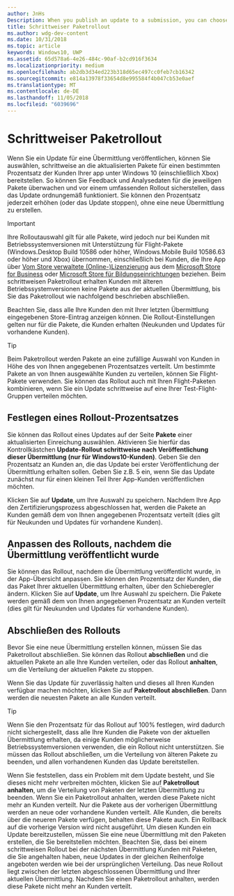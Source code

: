 ```yaml
---
author: JnHs
Description: When you publish an update to a submission, you can choose to gradually roll out the updated packages to a percentage of your app’s customers on Windows 10.
title: Schrittweiser Paketrollout
ms.author: wdg-dev-content
ms.date: 10/31/2018
ms.topic: article
keywords: Windows10, UWP
ms.assetid: 65d578a6-4e26-484c-90af-b2cd916f3634
ms.localizationpriority: medium
ms.openlocfilehash: ab2db3d34ed223b318d65ec497cc0feb7cb16342
ms.sourcegitcommit: e814a13978f33654d8e995584f4b047cb53e0aef
ms.translationtype: MT
ms.contentlocale: de-DE
ms.lasthandoff: 11/05/2018
ms.locfileid: "6039696"
---
```

# <a name="gradual-package-rollout"></a>Schrittweiser Paketrollout

Wenn Sie ein Update für eine Übermittlung veröffentlichen, können Sie auswählen, schrittweise an die aktualisierten Pakete für einen bestimmten Prozentsatz der Kunden Ihrer app unter Windows 10 (einschließlich Xbox) bereitstellen. So können Sie Feedback und Analysedaten für die jeweiligen Pakete überwachen und vor einem umfassenden Rollout sicherstellen, dass das Update ordnungemäß funktioniert. Sie können den Prozentsatz jederzeit erhöhen (oder das Update stoppen), ohne eine neue Übermittlung zu erstellen. 

> [!IMPORTANT]
> Ihre Rolloutauswahl gilt für alle Pakete, wird jedoch nur bei Kunden mit Betriebssystemversionen mit Unterstützung für Flight-Pakete (Windows.Desktop Build 10586 oder höher, Windows.Mobile Build 10586.63 oder höher und Xbox) übernommen, einschließlich bei Kunden, die Ihre App über [Vom Store verwaltete (Online-)Lizenzierung](organizational-licensing.md) aus dem [Microsoft Store for Business](https://businessstore.microsoft.com/store) oder [Microsoft Store für Bildungseinrichtungen](https://educationstore.microsoft.com/store) beziehen. Beim schrittweisen Paketrollout erhalten Kunden mit älteren Betriebssystemversionen keine Pakete aus der aktuellen Übermittlung, bis Sie das Paketrollout wie nachfolgend beschrieben abschließen.

Beachten Sie, dass alle Ihre Kunden den mit Ihrer letzten Übermittlung eingegebenen Store-Eintrag anzeigen können. Die Rollout-Einstellungen gelten nur für die Pakete, die Kunden erhalten (Neukunden und Updates für vorhandene Kunden).

> [!TIP]
> Beim Paketrollout werden Pakete an eine zufällige Auswahl von Kunden in Höhe des von Ihnen angegebenen Prozentsatzes verteilt. Um bestimmte Pakete an von Ihnen ausgewählte Kunden zu verteilen, können Sie Flight-Pakete verwenden. Sie können das Rollout auch mit Ihren Flight-Paketen kombinieren, wenn Sie ein Update schrittweise auf eine Ihrer Test-Flight-Gruppen verteilen möchten.


## <a name="setting-the-rollout-percentage"></a>Festlegen eines Rollout-Prozentsatzes

Sie können das Rollout eines Updates auf der Seite **Pakete** einer aktualisierten Einreichung auswählen. Aktivieren Sie hierfür das Kontrollkästchen **Update-Rollout schrittweise nach Veröffentlichung dieser Übermittlung (nur für Windows10-Kunden)**. Geben Sie den Prozentsatz an Kunden an, die das Update bei erster Veröffentlichung der Übermittlung erhalten sollen. Geben Sie z.B. 5 ein, wenn Sie das Update zunächst nur für einen kleinen Teil Ihrer App-Kunden veröffentlichen möchten.

Klicken Sie auf **Update**, um Ihre Auswahl zu speichern. Nachdem Ihre App den Zertifizierungsprozess abgeschlossen hat, werden die Pakete an Kunden gemäß dem von Ihnen angegebenen Prozentsatz verteilt (dies gilt für Neukunden und Updates für vorhandene Kunden).


## <a name="adjusting-the-rollout-after-the-submission-is-published"></a>Anpassen des Rollouts, nachdem die Übermittlung veröffentlicht wurde

Sie können das Rollout, nachdem die Übermittlung veröffentlicht wurde, in der App-Übersicht anpassen. Sie können den Prozentsatz der Kunden, die das Paket Ihrer aktuellen Übermittlung erhalten, über den Schieberegler ändern. Klicken Sie auf **Update**, um Ihre Auswahl zu speichern. Die Pakete werden gemäß dem von Ihnen angegebenen Prozentsatz an Kunden verteilt (dies gilt für Neukunden und Updates für vorhandene Kunden).


## <a name="completing-the-rollout"></a>Abschließen des Rollouts

Bevor Sie eine neue Übermittlung erstellen können, müssen Sie das Paketrollout abschließen. Sie können das Rollout **abschließen** und die aktuellen Pakete an alle Ihre Kunden verteilen, oder das Rollout **anhalten**, um die Verteilung der aktuellen Pakete zu stoppen.

Wenn Sie das Update für zuverlässig halten und dieses all Ihren Kunden verfügbar machen möchten, klicken Sie auf **Paketrollout abschließen**. Dann werden die neuesten Pakete an alle Kunden verteilt.

> [!TIP]
> Wenn Sie den Prozentsatz für das Rollout auf 100% festlegen, wird dadurch nicht sichergestellt, dass alle Ihre Kunden die Pakete von der aktuellen Übermittlung erhalten, da einige Kunden möglicherweise Betriebssystemversionen verwenden, die ein Rollout nicht unterstützen. Sie müssen das Rollout abschließen, um die Verteilung von älteren Pakete zu beenden, und allen vorhandenen Kunden das Update bereitstellen.

Wenn Sie feststellen, dass ein Problem mit dem Update besteht, und Sie dieses nicht mehr verbreiten möchten, klicken Sie auf **Paketrollout anhalten**, um die Verteilung von Paketen der letzten Übermittlung zu beenden. Wenn Sie ein Paketrollout anhalten, werden diese Pakete nicht mehr an Kunden verteilt. Nur die Pakete aus der vorherigen Übermittlung werden an neue oder vorhandene Kunden verteilt. Alle Kunden, die bereits über die neueren Pakete verfügen, behalten diese Pakete auch. Ein Rollback auf die vorherige Version wird nicht ausgeführt. Um diesen Kunden ein Update bereitzustellen, müssen Sie eine neue Übermittlung mit den Paketen erstellen, die Sie bereitstellen möchten. Beachten Sie, dass bei einem schrittweisen Rollout bei der nächsten Übermittlung Kunden mit Paketen, die Sie angehalten haben, neue Updates in der gleichen Reihenfolge angeboten werden wie bei der ursprünglichen Verteilung. Das neue Rollout liegt zwischen der letzten abgeschlossenen Übermittlung und Ihrer aktuellen Übermittlung. Nachdem Sie einen Paketrollout anhalten, werden diese Pakete nicht mehr an Kunden verteilt.
